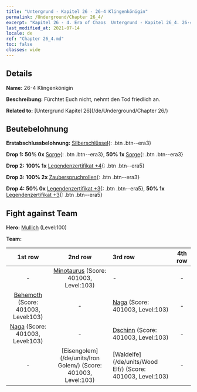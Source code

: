 ```yaml
---
title: "Untergrund - Kapitel 26 - 26-4 Klingenkönigin"
permalink: /Underground/Chapter 26_4/
excerpt: "Kapitel 26 - 4. Era of Chaos  Untergrund - Kapitel 26_4. 26-4 Klingenkönigin"
last_modified_at: 2021-07-14
locale: de
ref: "Chapter 26_4.md"
toc: false
classes: wide
---
```


## Details

 **Name:** 26-4 Klingenkönigin

 **Beschreibung:** Fürchtet Euch nicht, nehmt den Tod friedlich an.

 **Related to:** [Untergrund Kapitel 26](/de/Underground/Chapter 26/)

## Beutebelohnung

 **Erstabschlussbelohnung:** [Silberschlüssel](/ItemsDE/con_693/){: .btn .btn--era3}

 **Drop 1:** **50% 0x** [Sorge](/ItemsDE/her_458/){: .btn .btn--era3}, **50% 1x** [Sorge](/ItemsDE/her_458/){: .btn .btn--era3}

 **Drop 2:** **100% 1x** [Legendenzertifikat +4](/ItemsDE/mat_95/){: .btn .btn--era5}

 **Drop 3:** **100% 2x** [Zauberspruchrollen](/ItemsDE/con_694/){: .btn .btn--era3}

 **Drop 4:** **50% 0x** [Legendenzertifikat +3](/ItemsDE/mat_88/){: .btn .btn--era5}, **50% 1x** [Legendenzertifikat +3](/ItemsDE/mat_88/){: .btn .btn--era5}


## Fight against Team
 **Hero:** [Mullich](/de/heroes/Mullich/) (Level:100)

 **Team:**


  | 1st row | 2nd row | 3rd row | 4th row |
  |:----:|:----:|:----|:----:|
  | - | [Minotaurus](/de/units/Minotaur/) (Score: 401003, Level:103)  | - | - |
  | [Behemoth](/de/units/Behemoth/) (Score: 401003, Level:103)  | - | [Naga](/de/units/Naga/) (Score: 401003, Level:103)  | - |
  | [Naga](/de/units/Naga/) (Score: 401003, Level:103)  | - | [Dschinn](/de/units/Genie/) (Score: 401003, Level:103)  | - |
  | - | [Eisengolem](/de/units/Iron Golem/) (Score: 401003, Level:103)  | [Waldelfe](/de/units/Wood Elf/) (Score: 401003, Level:103)  | - |


